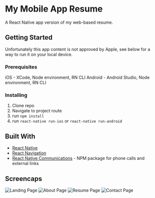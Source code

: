 # My Mobile App Resume

A React Native app version of my web-based resume.

## Getting Started

Unfortunately this app content is not approved by Apple, see below for a way to run it on your local device.

### Prerequisites

iOS - XCode, Node environment, RN CLI
Android - Android Studio, Node environment, RN CLI

### Installing

1. Clone repo
2. Navigate to project route
3. run `npm install`
4. run `react-native run-ios` or `react-native run-android`

## Built With

* [React Native](https://facebook.github.io/react-native/)
* [React Navigation](https://reactnavigation.org/en/)
* [React Native Communications](https://github.com/anarchicknight/react-native-communications) - NPM package for phone calls and external links

## Screencaps
![Landing Page](https://github.com/geanieblanco/mobileResume/blob/master/admin/IMG_1704.PNG)
![About Page](https://github.com/geanieblanco/mobileResume/blob/master/admin/IMG_1701.PNG)
![Resume Page](https://github.com/geanieblanco/mobileResume/blob/master/admin/IMG_1702.PNG)
![Contact Page](https://github.com/geanieblanco/mobileResume/blob/master/admin/IMG_1703.PNG)


